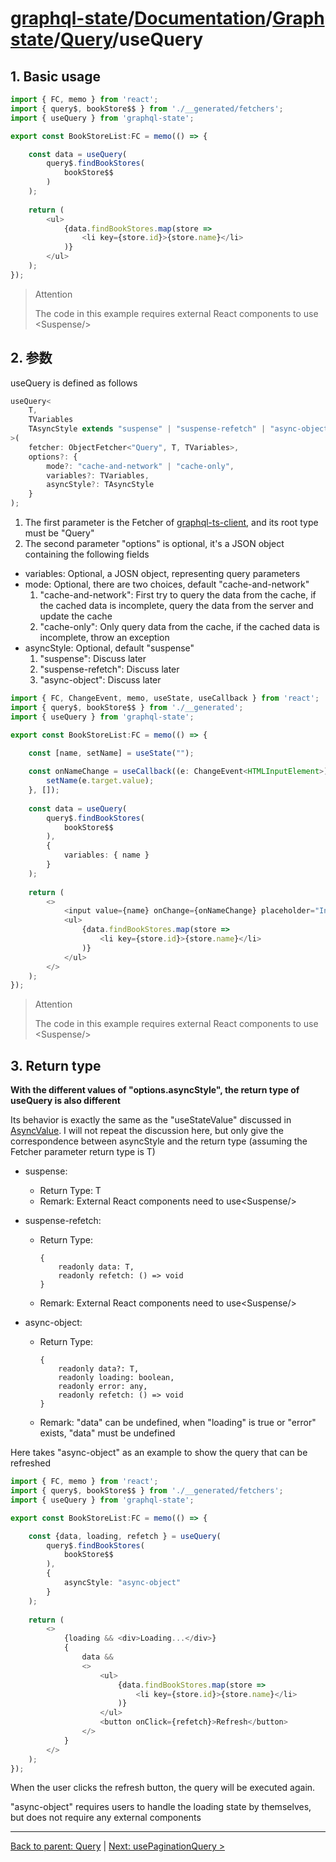 # [graphql-state](https://github.com/babyfish-ct/graphql-state)/[Documentation](../../README.md)/[Graph state](../README.md)/[Query](./README.md)/useQuery

## 1. Basic usage

```ts
import { FC, memo } from 'react';
import { query$, bookStore$$ } from './__generated/fetchers';
import { useQuery } from 'graphql-state';

export const BookStoreList:FC = memo(() => {

    const data = useQuery(
        query$.findBookStores(
            bookStore$$
        )
    );
    
    return (
        <ul>
            {data.findBookStores.map(store =>
                <li key={store.id}>{store.name}</li>
            )}
        </ul>
    );
});
```
> Attention 
>
> The code in this example requires external React components to use &lt;Suspense/&gt;

## 2. 参数
useQuery is defined as follows
```ts
useQuery<
    T, 
    TVariables
    TAsyncStyle extends "suspense" | "suspense-refetch" | "async-object" = "suspense"
>(
    fetcher: ObjectFetcher<"Query", T, TVariables>,
    options?: {
        mode?: "cache-and-network" | "cache-only",
        variables?: TVariables,
        asyncStyle?: TAsyncStyle
    }
);
```
1. The first parameter is the Fetcher of [graphql-ts-client](https://github.com/babyfish-ct/graphql-ts-client), and its root type must be "Query"
3. The second parameter "options" is optional, it's a JSON object containing the following fields
  - variables: Optional, a JOSN object, representing query parameters
  - mode: Optional, there are two choices, default "cache-and-network"
    1. "cache-and-network": First try to query the data from the cache, if the cached data is incomplete, query the data from the server and update the cache
    2. "cache-only": Only query data from the cache, if the cached data is incomplete, throw an exception
  - asyncStyle: Optional, default "suspense"
    1. "suspense": Discuss later
    2. "suspense-refetch": Discuss later
    3. "async-object": Discuss later
    
```ts
import { FC, ChangeEvent, memo, useState, useCallback } from 'react';
import { query$, bookStore$$ } from './__generated';
import { useQuery } from 'graphql-state';

export const BookStoreList:FC = memo(() => {

    const [name, setName] = useState("");
    
    const onNameChange = useCallback((e: ChangeEvent<HTMLInputElement>) => {
        setName(e.target.value);
    }, []);
    
    const data = useQuery(
        query$.findBookStores(
            bookStore$$
        ),
        { 
            variables: { name } 
        }
    );
    
    return (
        <>
            <input value={name} onChange={onNameChange} placeholder="Input name to filter rows..."/>
            <ul>
                {data.findBookStores.map(store =>
                    <li key={store.id}>{store.name}</li>
                )}
            </ul>
        </>
    );
});
```
> Attention 
>
> The code in this example requires external React components to use &lt;Suspense/&gt;

## 3. Return type

**With the different values of "options.asyncStyle", the return type of useQuery is also different**

Its behavior is exactly the same as the "useStateValue" discussed in [AsyncValue](../../simple-state/async.md). I will not repeat the discussion here, but only give the correspondence between asyncStyle and the return type (assuming the Fetcher parameter return type is T)

- suspense:
  - Return Type: T
  - Remark: External React components need to use&lt;Suspense/&gt;
  
- suspense-refetch:
  - Return Type: 
    ```
    {
        readonly data: T,
        readonly refetch: () => void
    }
    ```
  - Remark: External React components need to use&lt;Suspense/&gt;
  
- async-object:
  - Return Type: 
    ```
    {
        readonly data?: T,
        readonly loading: boolean,
        readonly error: any,
        readonly refetch: () => void
    }
    ```
  - Remark: "data" can be undefined, when "loading" is true or "error" exists, "data" must be undefined
  
Here takes "async-object" as an example to show the query that can be refreshed

```ts
import { FC, memo } from 'react';
import { query$, bookStore$$ } from './__generated/fetchers';
import { useQuery } from 'graphql-state';

export const BookStoreList:FC = memo(() => {

    const {data, loading, refetch } = useQuery(
        query$.findBookStores(
            bookStore$$
        ),
        {
            asyncStyle: "async-object"
        }
    );
    
    return (
        <>
            {loading && <div>Loading...</div>}
            {
                data &&
                <>
                    <ul>
                        {data.findBookStores.map(store =>
                            <li key={store.id}>{store.name}</li>
                        )}
                    </ul>
                    <button onClick={refetch}>Refresh</button>
                </>
            }
        </>
    );
});
```
When the user clicks the refresh button, the query will be executed again.

"async-object" requires users to handle the loading state by themselves, but does not require any external components

----------------------------

[Back to parent: Query](./README.md) | [Next: usePaginationQuery >](./usePaginationQuery.md)
